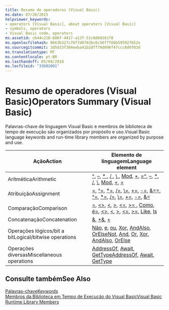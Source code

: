 ```yaml
---
title: Resumo de operadores (Visual Basic)
ms.date: 07/20/2015
helpviewer_keywords:
- operators [Visual Basic], about operators [Visual Basic]
- symbols, operators
- Visual Basic code, operators
ms.assetid: cb44c210-686f-4417-a13f-51c0d60161f8
ms.openlocfilehash: 8663b327c76f7d0782bc6c56f7f66b595927652e
ms.sourcegitcommit: 3d5d33f384eeba41b2dff79d096f47ccc8d8f03d
ms.translationtype: MT
ms.contentlocale: pt-BR
ms.lasthandoff: 05/04/2018
ms.locfileid: "33601001"
---
```

# <a name="operators-summary-visual-basic"></a><span data-ttu-id="2fb75-102">Resumo de operadores (Visual Basic)</span><span class="sxs-lookup"><span data-stu-id="2fb75-102">Operators Summary (Visual Basic)</span></span>
<span data-ttu-id="2fb75-103">Palavras-chave de linguagem Visual Basic e membros de biblioteca de tempo de execução são organizados por propósito e uso.</span><span class="sxs-lookup"><span data-stu-id="2fb75-103">Visual Basic language keywords and run-time library members are organized by purpose and use.</span></span>  
  
|<span data-ttu-id="2fb75-104">Ação</span><span class="sxs-lookup"><span data-stu-id="2fb75-104">Action</span></span>|<span data-ttu-id="2fb75-105">Elemento de linguagem</span><span class="sxs-lookup"><span data-stu-id="2fb75-105">Language element</span></span>|  
|------------|----------------------|  
|<span data-ttu-id="2fb75-106">Aritmética</span><span class="sxs-lookup"><span data-stu-id="2fb75-106">Arithmetic</span></span>|<span data-ttu-id="2fb75-107">[^](../../../visual-basic/language-reference/operators/exponentiation-operator.md), [–](../../../visual-basic/language-reference/operators/subtraction-operator.md), [ \* ](../../../visual-basic/language-reference/operators/multiplication-operator.md), [ / ](../../../visual-basic/language-reference/operators/floating-point-division-operator.md), [ \\ ](../../../visual-basic/language-reference/operators/integer-division-operator.md), [Mod](../../../visual-basic/language-reference/operators/mod-operator.md), [+](../../../visual-basic/language-reference/operators/addition-operator.md), [=](../../../visual-basic/language-reference/operators/assignment-operator.md)</span><span class="sxs-lookup"><span data-stu-id="2fb75-107">[^](../../../visual-basic/language-reference/operators/exponentiation-operator.md), [–](../../../visual-basic/language-reference/operators/subtraction-operator.md), [\*](../../../visual-basic/language-reference/operators/multiplication-operator.md), [/](../../../visual-basic/language-reference/operators/floating-point-division-operator.md), [\\](../../../visual-basic/language-reference/operators/integer-division-operator.md), [Mod](../../../visual-basic/language-reference/operators/mod-operator.md), [+](../../../visual-basic/language-reference/operators/addition-operator.md), [=](../../../visual-basic/language-reference/operators/assignment-operator.md)</span></span>|  
|<span data-ttu-id="2fb75-108">Atribuição</span><span class="sxs-lookup"><span data-stu-id="2fb75-108">Assignment</span></span>|<span data-ttu-id="2fb75-109">[=](../../../visual-basic/language-reference/operators/assignment-operator.md), [^=](../../../visual-basic/language-reference/operators/exponentiation-assignment-operator.md), [\*=](../../../visual-basic/language-reference/operators/multiplication-assignment-operator.md), [/=](../../../visual-basic/language-reference/operators/floating-point-division-assignment-operator.md), [\\=](../../../visual-basic/language-reference/operators/integer-division-assignment-operator.md), [+=](../../../visual-basic/language-reference/operators/addition-assignment-operator.md), [-=](../../../visual-basic/language-reference/operators/subtraction-assignment-operator.md), [&=](../../../visual-basic/language-reference/operators/and-assignment-operator.md)</span><span class="sxs-lookup"><span data-stu-id="2fb75-109">[=](../../../visual-basic/language-reference/operators/assignment-operator.md), [^=](../../../visual-basic/language-reference/operators/exponentiation-assignment-operator.md), [\*=](../../../visual-basic/language-reference/operators/multiplication-assignment-operator.md), [/=](../../../visual-basic/language-reference/operators/floating-point-division-assignment-operator.md), [\\=](../../../visual-basic/language-reference/operators/integer-division-assignment-operator.md), [+=](../../../visual-basic/language-reference/operators/addition-assignment-operator.md), [-=](../../../visual-basic/language-reference/operators/subtraction-assignment-operator.md), [&=](../../../visual-basic/language-reference/operators/and-assignment-operator.md)</span></span>|  
|<span data-ttu-id="2fb75-110">Comparação</span><span class="sxs-lookup"><span data-stu-id="2fb75-110">Comparison</span></span>|<span data-ttu-id="2fb75-111">[=](../../../visual-basic/language-reference/operators/comparison-operators.md), [<>](../../../visual-basic/language-reference/operators/comparison-operators.md), [\<](../../../visual-basic/language-reference/operators/comparison-operators.md), [>](../../../visual-basic/language-reference/operators/comparison-operators.md), [\<=](../../../visual-basic/language-reference/operators/comparison-operators.md), [ >= ](../../../visual-basic/language-reference/operators/comparison-operators.md), [Como](../../../visual-basic/language-reference/operators/like-operator.md), [é](../../../visual-basic/language-reference/operators/is-operator.md)</span><span class="sxs-lookup"><span data-stu-id="2fb75-111">[=](../../../visual-basic/language-reference/operators/comparison-operators.md), [<>](../../../visual-basic/language-reference/operators/comparison-operators.md), [\<](../../../visual-basic/language-reference/operators/comparison-operators.md), [>](../../../visual-basic/language-reference/operators/comparison-operators.md), [\<=](../../../visual-basic/language-reference/operators/comparison-operators.md), [>=](../../../visual-basic/language-reference/operators/comparison-operators.md), [Like](../../../visual-basic/language-reference/operators/like-operator.md), [Is](../../../visual-basic/language-reference/operators/is-operator.md)</span></span>|  
|<span data-ttu-id="2fb75-112">Concatenação</span><span class="sxs-lookup"><span data-stu-id="2fb75-112">Concatenation</span></span>|<span data-ttu-id="2fb75-113">[&](../../../visual-basic/language-reference/operators/concatenation-operator.md), [+](../../../visual-basic/language-reference/operators/addition-operator.md)</span><span class="sxs-lookup"><span data-stu-id="2fb75-113">[&](../../../visual-basic/language-reference/operators/concatenation-operator.md), [+](../../../visual-basic/language-reference/operators/addition-operator.md)</span></span>|  
|<span data-ttu-id="2fb75-114">Operações lógicos/bit a bit</span><span class="sxs-lookup"><span data-stu-id="2fb75-114">Logical/bitwise operations</span></span>|<span data-ttu-id="2fb75-115">[Não](../../../visual-basic/language-reference/operators/not-operator.md), [e](../../../visual-basic/language-reference/operators/and-operator.md), [ou](../../../visual-basic/language-reference/operators/or-operator.md), [Xor](../../../visual-basic/language-reference/operators/xor-operator.md), [AndAlso](../../../visual-basic/language-reference/operators/andalso-operator.md), [OrElse](../../../visual-basic/language-reference/operators/orelse-operator.md)</span><span class="sxs-lookup"><span data-stu-id="2fb75-115">[Not](../../../visual-basic/language-reference/operators/not-operator.md), [And](../../../visual-basic/language-reference/operators/and-operator.md), [Or](../../../visual-basic/language-reference/operators/or-operator.md), [Xor](../../../visual-basic/language-reference/operators/xor-operator.md), [AndAlso](../../../visual-basic/language-reference/operators/andalso-operator.md), [OrElse](../../../visual-basic/language-reference/operators/orelse-operator.md)</span></span>|  
|<span data-ttu-id="2fb75-116">Operações diversas</span><span class="sxs-lookup"><span data-stu-id="2fb75-116">Miscellaneous operations</span></span>|<span data-ttu-id="2fb75-117">[AddressOf](../../../visual-basic/language-reference/operators/addressof-operator.md), [Await](../../../visual-basic/language-reference/operators/await-operator.md), [GetType](../../../visual-basic/language-reference/operators/gettype-operator.md)</span><span class="sxs-lookup"><span data-stu-id="2fb75-117">[AddressOf](../../../visual-basic/language-reference/operators/addressof-operator.md), [Await](../../../visual-basic/language-reference/operators/await-operator.md), [GetType](../../../visual-basic/language-reference/operators/gettype-operator.md)</span></span>|  
  
## <a name="see-also"></a><span data-ttu-id="2fb75-118">Consulte também</span><span class="sxs-lookup"><span data-stu-id="2fb75-118">See Also</span></span>  
 [<span data-ttu-id="2fb75-119">Palavras-chave</span><span class="sxs-lookup"><span data-stu-id="2fb75-119">Keywords</span></span>](../../../visual-basic/language-reference/keywords/index.md)  
 [<span data-ttu-id="2fb75-120">Membros da Biblioteca em Tempo de Execução do Visual Basic</span><span class="sxs-lookup"><span data-stu-id="2fb75-120">Visual Basic Runtime Library Members</span></span>](../../../visual-basic/language-reference/runtime-library-members.md)
